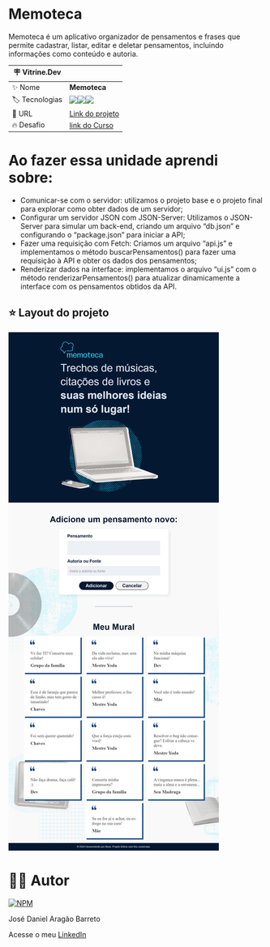 # Memoteca

Memoteca é um aplicativo organizador de pensamentos e frases que permite cadastrar, listar, editar e deletar pensamentos, incluindo informações como conteúdo e autoria.

| :placard: Vitrine.Dev |     |
| -------------  | --- |
| :sparkles: Nome        | **Memoteca**
| :label: Tecnologias | <img src="https://img.shields.io/badge/HTML5-E34F26?style=for-the-badge&logo=html5&logoColor=white"><img src="https://img.shields.io/badge/CSS3-1572B6?style=for-the-badge&logo=css3&logoColor=white"><img src="https://img.shields.io/badge/JavaScript-F7DF1E?style=for-the-badge&logo=javascript&logoColor=black">
| :rocket: URL         | [Link do projeto]()
| :fire: Desafio     | [link do Curso](https://cursos.alura.com.br/course/javascript-implementando-crud-requisicoes-http)

# Ao fazer essa unidade aprendi sobre: 

- Comunicar-se com o servidor: utilizamos o projeto base e o projeto final para explorar como obter dados de um servidor;
- Configurar um servidor JSON com JSON-Server: Utilizamos o JSON-Server para simular um back-end, criando um arquivo “db.json” e configurando o “package.json” para iniciar a API;
- Fazer uma requisição com Fetch: Criamos um arquivo “api.js” e implementamos o método buscarPensamentos() para fazer uma requisição à API e obter os dados dos pensamentos;
- Renderizar dados na interface: implementamos o arquivo “ui.js” com o método renderizarPensamentos() para atualizar dinamicamente a interface com os pensamentos obtidos da API.


## ⭐ Layout do projeto
![Layout](https://github.com/DanielBarret0/memoteca/blob/unidade-1/prints/unidade-1.png)

# 🙋‍♂️ Autor

[![NPM](https://img.shields.io/npm/l/react)](https://github.com/DanielBarret0/codeChella/blob/main/LICENSE.md)

José Daniel Aragão Barreto

Acesse o meu [LinkedIn](https://www.linkedin.com/in/daniel-barreto-1b763216a/)
